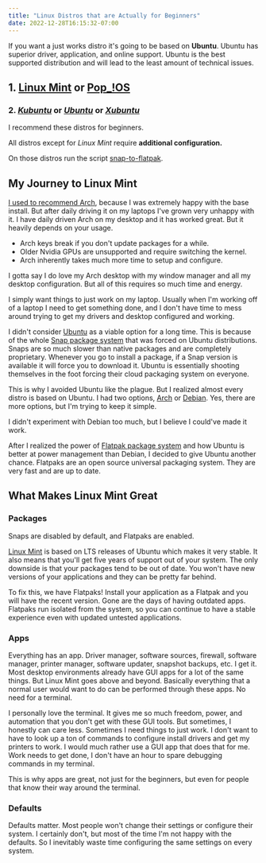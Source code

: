 ```yaml
---
title: "Linux Distros that are Actually for Beginners"
date: 2022-12-28T16:15:32-07:00
---
```


If you want a just works distro it's going to be based on **Ubuntu**.
Ubuntu has superior driver, application, and online support.
Ubuntu is the best supported distribution and will lead to the least amount of technical issues.

## 1. [Linux Mint](https://linuxmint.com/) or [Pop_!OS](https://pop.system76.com/)
### 2. [*Kubuntu*](https://kubuntu.org/) or [*Ubuntu*](https://ubuntu.com/) or [*Xubuntu*](https://xubuntu.org/)

I recommend these distros for beginners.

All distros except for *Linux Mint* require **additional configuration.**

On those distros run the script [snap-to-flatpak](https://github.com/MasterGeekMX/snap-to-flatpak).


## My Journey to Linux Mint

[I used to recommend Arch](/posts/arch-linux-just-works), because I was extremely happy with the base install.
But after daily driving it on my laptops I've grown very unhappy with it.
I have daily driven Arch on my desktop and it has worked great.
But it heavily depends on your usage. 

- Arch keys break if you don't update packages for a while.
- Older Nvidia GPUs are unsupported and require switching the kernel.
- Arch inherently takes much more time to setup and configure.

I gotta say I do love my Arch desktop with my window manager and all my desktop configuration.
But all of this requires so much time and energy.

I simply want things to just work on my laptop.
Usually when I'm working off of a laptop I need to get something done, and I don't have time to mess around trying to get my drivers and desktop configured and working.

I didn't consider [Ubuntu](https://ubuntu.com/) as a viable option for a long time.
This is because of the whole [Snap package system](https://snapcraft.io/) that was forced on Ubuntu distributions.
Snaps are so much slower than native packages and are completely proprietary.
Whenever you go to install a package, if a Snap version is available it will force you to download it.
Ubuntu is essentially shooting themselves in the foot forcing their cloud packaging system on everyone.

This is why I avoided Ubuntu like the plague.
But I realized almost every distro is based on Ubuntu.
I had two options, [Arch](https://archlinux.org/) or [Debian](https://www.debian.org/).
Yes, there are more options, but I'm trying to keep it simple.

I didn't experiment with Debian too much, but I believe I could've made it work. 

After I realized the power of [Flatpak package system](https://flatpak.org/) and how Ubuntu is better at power management than Debian, I decided to give Ubuntu another chance.
Flatpaks are an open source universal packaging system.
They are very fast and are up to date.

## What Makes Linux Mint Great

### Packages

Snaps are disabled by default, and Flatpaks are enabled.

[Linux Mint](https://linuxmint.com/) is based on LTS releases of Ubuntu which makes it very stable.
It also means that you'll get five years of support out of your system.
The only downside is that your packages tend to be out of date.
You won't have new versions of your applications and they can be pretty far behind.

To fix this, we have Flatpaks!
Install your application as a Flatpak and you will have the recent version.
Gone are the days of having outdated apps.
Flatpaks run isolated from the system, so you can continue to have a stable experience even with updated untested applications.

### Apps

Everything has an app.
Driver manager, software sources, firewall, software manager, printer manager, software updater, snapshot backups, etc.
I get it. 
Most desktop environments already have GUI apps for a lot of the same things.
But Linux Mint goes above and beyond.
Basically everything that a normal user would want to do can be performed through these apps.
No need for a terminal.

I personally love the terminal.
It gives me so much freedom, power, and automation that you don't get with these GUI tools.
But sometimes, I honestly can care less.
Sometimes I need things to just work. 
I don't want to have to look up a ton of commands to configure install drivers and get my printers to work.
I would much rather use a GUI app that does that for me.
Work needs to get done, I don't have an hour to spare debugging commands in my terminal.

This is why apps are great, not just for the beginners, but even for people that know their way around the terminal.

### Defaults

Defaults matter.
Most people won't change their settings or configure their system.
I certainly don't, but most of the time I'm not happy with the defaults.
So I inevitably waste time configuring the same settings on every system.
